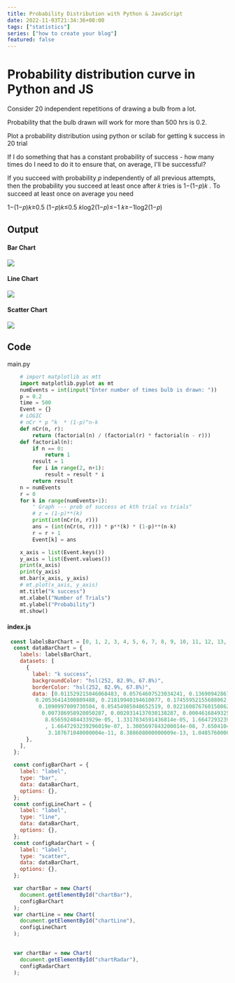 ```yaml
---
title: Probability Distribution with Python & JavaScript
date: 2022-11-03T21:34:36+08:00
tags: ["statistics"]
series: ["how to create your blog"]
featured: false
---
```



# **Probability distribution curve in Python and JS**

Consider 20 independent repetitions of drawing a bulb from a lot.

Probability that the bulb drawn will work for more than 500 hrs is 0.2.

Plot a probability distribution using python or scilab for getting k success in 20 trial

If I do something that has a constant probability of success - how many times do I need to do it to ensure that, on average, I'll be successful?

If you succeed with probability 𝑝 independently of all previous attempts, then the probability you succeed at least once after 𝑘 tries is 1−(1−𝑝)𝑘 . To succeed at least once on average you need

1−(1−𝑝)𝑘≥0.5 (1−𝑝)𝑘≤0.5 𝑘log2(1−𝑝)≤−1 𝑘≥−1log2(1−𝑝)

## Output 

#### Bar Chart

![](https://user-images.githubusercontent.com/85568177/202895560-5660903b-6ec2-4a0e-81fd-034b8b9fbe90.jpg)
#### Line Chart

![](https://user-images.githubusercontent.com/85568177/202895563-35887f2c-176d-47b0-ab83-8490063b55c7.jpg)
#### Scatter Chart

![](https://user-images.githubusercontent.com/85568177/202895565-26815ee3-9072-4f21-ae11-c348380b2e16.jpg)
## Code 

main.py
```python
    # import matplotlib as mtt
    import matplotlib.pyplot as mt
    numEvents = int(input("Enter number of times bulb is drawn: "))
    p = 0.2
    time = 500
    Event = {}
    # LOGIC
    # nCr * p ^k  * (1-p)^n-k
    def nCr(n, r):
        return (factorial(n) / (factorial(r) * factorial(n - r)))
    def factorial(n):
        if n == 0:
            return 1
        result = 1
        for i in range(2, n+1):
            result = result * i
        return result
    n = numEvents
    r = 0
    for k in range(numEvents+1):
        " Graph --- prob of success at kth trial vs trials"
        # z = (1-p)**(k)
        print(int(nCr(n, r)))
        ans = (int(nCr(n, r))) * p**(k) * (1-p)**(n-k)
        r = r + 1
        Event[k] = ans

    x_axis = list(Event.keys())
    y_axis = list(Event.values())
    print(x_axis)
    print(y_axis)
    mt.bar(x_axis, y_axis)
    # mt.plot(x_axis, y_axis)
    mt.title("k success")
    mt.xlabel("Number of Trials")
    mt.ylabel("Probability")
    mt.show()
```
#### index.js
```javascript
 const labelsBarChart = [0, 1, 2, 3, 4, 5, 6, 7, 8, 9, 10, 11, 12, 13, 14, 15, 16, 17, 18, 19, 20];
  const dataBarChart = {
    labels: labelsBarChart,
    datasets: [
      {
        label: "k success",
        backgroundColor: "hsl(252, 82.9%, 67.8%)",
        borderColor: "hsl(252, 82.9%, 67.8%)",
        data: [0.011529215046068483, 0.05764607523034241, 0.13690942867206324,
         0.20536414300809488, 0.21819940194610077, 0.17455952155688062,
          0.1090997009730504, 0.05454985048652519, 0.022160876760150862,
           0.007386958920050287, 0.0020314137030138287, 0.0004616849325031429,
            8.656592484433929e-05, 1.3317834591436814e-05, 1.6647293239296018e-06
            , 1.6647293239296019e-07, 1.3005697843200014e-08, 7.65041049600001e-10,
             3.187671040000004e-11, 8.388608000000009e-13, 1.0485760000000012e-14],
      },
    ],
  };

  const configBarChart = {
    label: "label",
    type: "bar",
    data: dataBarChart,
    options: {},
  };
  const configLineChart = {
    label: "label",
    type: "line",
    data: dataBarChart,
    options: {},
  };
  const configRadarChart = {
    label: "label",
    type: "scatter",
    data: dataBarChart,
    options: {},
  };

  var chartBar = new Chart(
    document.getElementById("chartBar"),
    configBarChart
  );
  var chartLine = new Chart(
    document.getElementById("chartLine"),
    configLineChart
  );
  

  var chartBar = new Chart(
    document.getElementById("chartRadar"),
    configRadarChart
  );

```
